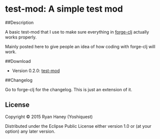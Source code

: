 # test-mod: A simple test mod

##Description

A basic test-mod that I use to make sure everything in [forge-clj](https://github.com/yoshiquest/forge-clj "forge-clj") actually works properly.

Mainly posted here to give people an idea of how coding with forge-clj will work.

##Download

- Version 0.2.0: [test-mod](http://bit.ly/1hrm1nS "test-mod Version 0.2.0")

##Changelog

Go to forge-clj for the changelog. This is just an extension of it.

## License

Copyright © 2015 Ryan Haney (Yoshiquest)

Distributed under the Eclipse Public License either version 1.0 or (at
your option) any later version.
